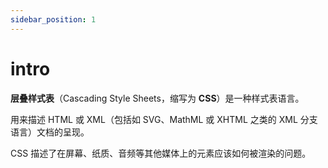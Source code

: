 ```yaml
---
sidebar_position: 1
---
```


# intro

**层叠样式表**（Cascading Style Sheets，缩写为 **CSS**）是一种样式表语言。

用来描述 HTML 或 XML（包括如 SVG、MathML 或 XHTML 之类的 XML 分支语言）文档的呈现。

CSS 描述了在屏幕、纸质、音频等其他媒体上的元素应该如何被渲染的问题。

